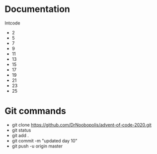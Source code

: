 # Documentation

Intcode

- 2
- 5
- 7
- 9
- 11
- 13
- 15
- 17
- 19
- 21
- 23
- 25

# Git commands

- git clone https://github.com/DrNoobopolis/advent-of-code-2020.git
- git status
- git add .
- git commit -m "updated day 10"
- git push -u origin master
